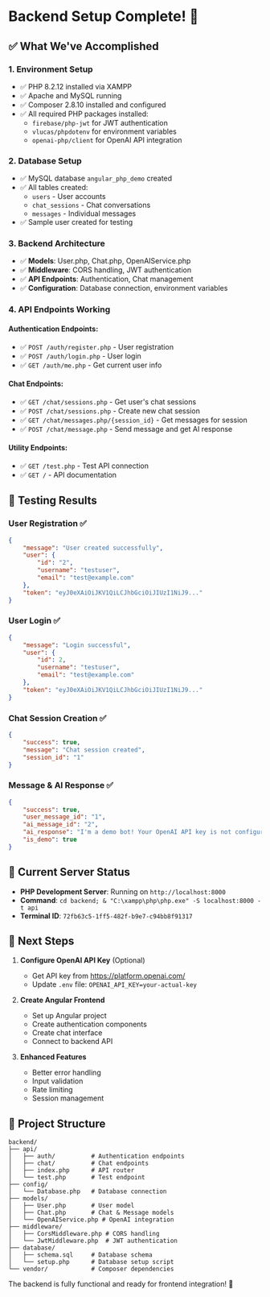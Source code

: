 # Backend Setup Complete! 🎉

## ✅ What We've Accomplished

### 1. **Environment Setup**
- ✅ PHP 8.2.12 installed via XAMPP
- ✅ Apache and MySQL running
- ✅ Composer 2.8.10 installed and configured
- ✅ All required PHP packages installed:
  - `firebase/php-jwt` for JWT authentication
  - `vlucas/phpdotenv` for environment variables
  - `openai-php/client` for OpenAI API integration

### 2. **Database Setup**
- ✅ MySQL database `angular_php_demo` created
- ✅ All tables created:
  - `users` - User accounts
  - `chat_sessions` - Chat conversations
  - `messages` - Individual messages
- ✅ Sample user created for testing

### 3. **Backend Architecture**
- ✅ **Models**: User.php, Chat.php, OpenAIService.php
- ✅ **Middleware**: CORS handling, JWT authentication
- ✅ **API Endpoints**: Authentication, Chat management
- ✅ **Configuration**: Database connection, environment variables

### 4. **API Endpoints Working**

#### Authentication Endpoints:
- ✅ `POST /auth/register.php` - User registration
- ✅ `POST /auth/login.php` - User login  
- ✅ `GET /auth/me.php` - Get current user info

#### Chat Endpoints:
- ✅ `GET /chat/sessions.php` - Get user's chat sessions
- ✅ `POST /chat/sessions.php` - Create new chat session
- ✅ `GET /chat/messages.php/{session_id}` - Get messages for session
- ✅ `POST /chat/message.php` - Send message and get AI response

#### Utility Endpoints:
- ✅ `GET /test.php` - Test API connection
- ✅ `GET /` - API documentation

## 🧪 **Testing Results**

### User Registration ✅
```json
{
    "message": "User created successfully",
    "user": {
        "id": "2",
        "username": "testuser", 
        "email": "test@example.com"
    },
    "token": "eyJ0eXAiOiJKV1QiLCJhbGciOiJIUzI1NiJ9..."
}
```

### User Login ✅
```json
{
    "message": "Login successful",
    "user": {
        "id": 2,
        "username": "testuser",
        "email": "test@example.com"
    },
    "token": "eyJ0eXAiOiJKV1QiLCJhbGciOiJIUzI1NiJ9..."
}
```

### Chat Session Creation ✅
```json
{
    "success": true,
    "message": "Chat session created",
    "session_id": "1"
}
```

### Message & AI Response ✅
```json
{
    "success": true,
    "user_message_id": "1",
    "ai_message_id": "2", 
    "ai_response": "I'm a demo bot! Your OpenAI API key is not configured yet...",
    "is_demo": true
}
```

## 🔧 **Current Server Status**

- **PHP Development Server**: Running on `http://localhost:8000`
- **Command**: `cd backend; & "C:\xampp\php\php.exe" -S localhost:8000 -t api`
- **Terminal ID**: `72fb63c5-1ff5-482f-b9e7-c94bb8f91317`

## 🎯 **Next Steps**

1. **Configure OpenAI API Key** (Optional)
   - Get API key from https://platform.openai.com/
   - Update `.env` file: `OPENAI_API_KEY=your-actual-key`

2. **Create Angular Frontend**
   - Set up Angular project
   - Create authentication components
   - Create chat interface
   - Connect to backend API

3. **Enhanced Features**
   - Better error handling
   - Input validation
   - Rate limiting
   - Session management

## 📁 **Project Structure**
```
backend/
├── api/
│   ├── auth/          # Authentication endpoints
│   ├── chat/          # Chat endpoints  
│   ├── index.php      # API router
│   └── test.php       # Test endpoint
├── config/
│   └── Database.php   # Database connection
├── models/
│   ├── User.php       # User model
│   ├── Chat.php       # Chat & Message models
│   └── OpenAIService.php # OpenAI integration
├── middleware/
│   ├── CorsMiddleware.php # CORS handling
│   └── JwtMiddleware.php  # JWT authentication
├── database/
│   ├── schema.sql     # Database schema
│   └── setup.php      # Database setup script
└── vendor/            # Composer dependencies
```

The backend is fully functional and ready for frontend integration! 🚀
